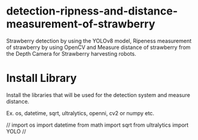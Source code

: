 # detection-ripness-and-distance-measurement-of-strawberry
Strawberry detection by using the YOLOv8 model, Ripeness measurement of strawberry by using OpenCV and Measure distance of strawberry from the Depth Camera for Strawberry harvesting robots.


# Install Library
Install the libraries that will be used for the detection system and measure distance.

Ex. os, datetime, sqrt, ultralytics, openni, cv2 or numpy etc.

//
import os
import datetime
from math import sqrt
from ultralytics import YOLO
//
